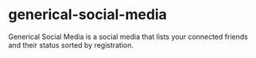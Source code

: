 # generical-social-media
Generical Social Media is a social media that lists your connected friends and their status sorted by registration.
